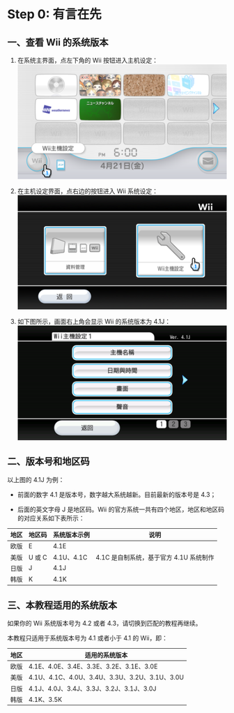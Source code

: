 # Step 0: 有言在先


## 一、查看 Wii 的系统版本

1. 在系统主界面，点左下角的 Wii 按钮进入主机设定：<br/>
  ![](to-wii-options.png)

2. 在主机设定界面，点右边的按钮进入 Wii 系统设定：<br/>
  ![](./to-wii-settings.png)

3. 如下图所示，画面右上角会显示 Wii 的系统版本为 4.1J：<br/>
  ![](./wii-settings1.png)


## 二、版本号和地区码

以上图的 4.1J 为例：

- 前面的数字 4.1 是版本号，数字越大系统越新。目前最新的版本号是 4.3；

- 后面的英文字母 J 是地区码。Wii 的官方系统一共有四个地区，地区和地区码的对应关系如下表所示：

| 地区 | 地区码 | 系统版本示例 | 说明 |
| --- | --- | --- | --- |
| 欧版 | E | 4.1E | |
| 美版 | U 或 C | 4.1U、4.1C | 4.1C 是自制系统，基于官方 4.1U 系统制作 |
| 日版 | J | 4.1J | |
| 韩版 | K | 4.1K | |


## 三、本教程适用的系统版本

如果你的 Wii 系统版本号为 4.2 或者 4.3，请切换到匹配的教程再继续。

本教程只适用于系统版本号为 4.1 或者小于 4.1 的 Wii，即：

| 地区 | 适用的系统版本 |
| --- | --- |
| 欧版 | 4.1E、4.0E、3.4E、3.3E、3.2E、3.1E、3.0E |
| 美版 | 4.1U、4.1C、4.0U、3.4U、3.3U、3.2U、3.1U、3.0U |
| 日版 | 4.1J、4.0J、3.4J、3.3J、3.2J、3.1J、3.0J |
| 韩版 | 4.1K、3.5K |
